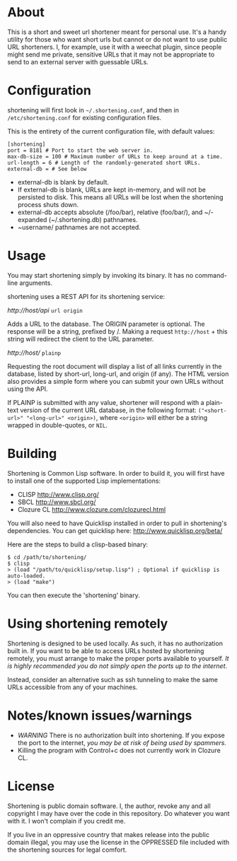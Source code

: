 # About

This is a short and sweet url shortener meant for personal use. It's a handy utility for those who
want short urls but cannot or do not want to use public URL shorteners. I, for example, use it with
a weechat plugin, since people might send me private, sensitive URLs that it may not be appropriate
to send to an external server with guessable URLs.

# Configuration

shortening will first look in `~/.shortening.conf`, and then in `/etc/shortening.conf` for existing
configuration files.

This is the entirety of the current configuration file, with default values:

    [shortening]
    port = 8181 # Port to start the web server in.
    max-db-size = 100 # Maximum number of URLs to keep around at a time.
    url-length = 6 # Length of the randomly-generated short URLs.
    external-db = # See below

* external-db is blank by default.
* If external-db is blank, URLs are kept in-memory, and will not be persisted to disk. This means
  all URLs will be lost when the shortening process shuts down.
* external-db accepts absolute (/foo/bar), relative (foo/bar/), and ~/-expanded (~/.shortening.db)
  pathnames.
* ~username/ pathnames are not accepted.

# Usage

You may start shortening simply by invoking its binary. It has no command-line arguments.

shortening uses a REST API for its shortening service:

*http://host/api* `url origin`

  Adds a URL to the database. The ORIGIN parameter is optional. The response will be a string,
  prefixed by /. Making a request `http://host` + this string will redirect the client to the URL
  parameter.

*http://host/* `plainp`

  Requesting the root document will display a list of all links currently in the database, listed by
  short-url, long-url, and origin (if any). The HTML version also provides a simple form where you
  can submit your own URLs without using the API.

  If PLAINP is submitted with any value, shortener will respond with a plain-text version of the
  current URL database, in the following format: `("<short-url>" "<long-url>" <origin>)`, where
  `<origin>` will either be a string wrapped in double-quotes, or `NIL`.

# Building

Shortening is Common Lisp software. In order to build it, you will first have to install one of the
supported Lisp implementations:

 * CLISP <http://www.clisp.org/>
 * SBCL <http://www.sbcl.org/>
 * Clozure CL <http://www.clozure.com/clozurecl.html>

You will also need to have Quicklisp installed in order to pull in shortening's dependencies. You
can get quicklisp here: http://www.quicklisp.org/beta/

Here are the steps to build a clisp-based binary:

    $ cd /path/to/shortening/
    $ clisp
    > (load "/path/to/quicklisp/setup.lisp") ; Optional if quicklisp is auto-loaded.
    > (load "make")

You can then execute the 'shortening' binary.

# Using shortening remotely

Shortening is designed to be used locally. As such, it has no authorization built in. If you want to
be able to access URLs hosted by shortening remotely, you must arrange to make the proper ports
available to yourself. *It is highly recommended you do not simply open the ports up to the
internet*.

Instead, consider an alternative such as ssh tunneling to make the same URLs accessible from any of
your machines.

# Notes/known issues/warnings

* *WARNING* There is no authorization built into shortening. If you expose the port to the internet,
   *you may be at risk of being used by spammers.*
* Killing the program with Control+c does not currently work in Clozure CL.

# License

Shortening is public domain software. I, the author, revoke any and all copyright I may have over
the code in this repository. Do whatever you want with it. I won't complain if you credit me.

If you live in an oppressive country that makes release into the public domain illegal, you may use
the license in the OPPRESSED file included with the shortening sources for legal comfort.
